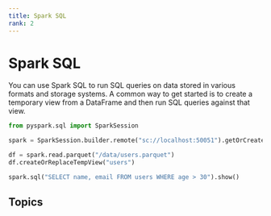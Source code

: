 ```yaml
---
title: Spark SQL
rank: 2
---
```


# Spark SQL

You can use Spark SQL to run SQL queries on data stored in various formats and storage systems. A common way to get started is to create a temporary view from a DataFrame and then run SQL queries against that view.

```python
from pyspark.sql import SparkSession

spark = SparkSession.builder.remote("sc://localhost:50051").getOrCreate()

df = spark.read.parquet("/data/users.parquet")
df.createOrReplaceTempView("users")

spark.sql("SELECT name, email FROM users WHERE age > 30").show()
```

## Topics

<PageList :data="data" :prefix="['guide', 'sql']" />

<script setup>
import PageList from "@theme/components/PageList.vue";
import { data } from "./index.data.ts";
</script>
